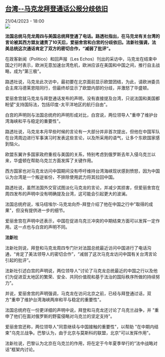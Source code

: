 <!--1682093702000-->
[台湾--马克龙拜登通话公报分歧依旧](https://www.rfi.fr/cn/%E5%9B%BD%E9%99%85/20230421-%E5%8F%B0%E6%B9%BE-%E9%A9%AC%E5%85%8B%E9%BE%99%E6%8B%9C%E7%99%BB%E9%80%9A%E8%AF%9D%E5%85%AC%E6%8A%A5%E5%88%86%E6%AD%A7%E4%BE%9D%E6%97%A7)
------

<div>21/04/2023 - 18:00</div><img src="https://s.rfi.fr/media/display/a37e82c2-e03c-11ed-8d21-005056bf30b7/w:1280/p:16x9/AP22335558056327.jpg"><p><strong>法国总统马克龙周四与美国总统拜登通了电话。路透社指出，在马克龙有关台湾的言论被其西方盟友谴责了10天后，爱丽舍宫和白宫的分歧依旧。法新社强调，法美总统这次通话肯定了双方的密切合作，“减弱了批评”。                    </strong></p><div><p><span><span><span><span><span><span>在政客新闻（Politico）和回声报（Les Echos）刊出的采访中，马克龙在结束中国之行时表示，欧洲无意加速台湾危机，欧洲应该在美国和中国之间，推行自主战略，成为"第三极"。</span></span></span></span></span></span></p><p><span><span><span><span><span><span>路透社说，马克龙此次访中，最初要在北京面前显示欧盟团结，为此，请欧洲委员会主席冯德莱恩陪同行，但最终却显示了欧盟内部的分歧，并激怒了华盛顿。</span></span></span></span></span></span></p><p><span><span><span><span><span><span>爱丽舍宫就马克龙与拜登通话发布的声明，没有直接提及台湾，只说法国和美国都盼望"支持国际法，包括印度-太平洋地区的航行自由"。</span></span></span></span></span></span></p><p><span><span><span><span><span><span>白宫的声明则与法国总统府的声明形成对比，白宫说，两位领导人"重申了维护台湾海峡和平与稳定的重要性"。</span></span></span></span></span></span></p><p><span><span><span><span><span><span>路透社说，马克龙本月早些时候的言论有一大部分并非首次提出，但他在中国军队在台湾周边进行军事演习时发表这些言论，以及所采用的语气，让多个东欧国家感到恼火。</span></span></span></span></span></span></p><p><span><span><span><span><span><span>欧盟东翼许多国家政府重视与美国的关系，特别考虑到俄罗斯去年入侵乌克兰以来，华盛顿在帮助乌克兰方面发挥了关键作用。</span></span></span></span></span></span></p><p><span><span><span><span><span><span>西方国家也对马克龙访问中国期间没有呼吁维持台湾海峡现状感到愤怒，因为中国认为台湾是一个叛逆省份，不排除使用武力将其拉回中国。</span></span></span></span></span></span></p><p><span><span><span><span><span><span>路透社说，虽然法国外交官试图淡化马克龙的言论，并减少其损害，但爱丽舍宫在周四发布的声明中没有明确提及台湾，这可能会引起更大的波澜。</span></span></span></span></span></span></p><p><span><span><span><span><span><span>法国总统府说，埃马纽埃尔-马克龙向乔-拜登介绍了他在中国之行中"取得的成果"，但没有提供进一步的细节。</span></span></span></span></span></span></p><p><span><span><span><span><span><span>爱丽舍宫在声明中还表示，中国在促进乌克兰冲突的中期结束方面可以发挥一定作用。这一点也与白宫的声明不同。</span></span></span></span></span></span></p><p><strong><span><span><span><span><span><span>法新社</span></span></span></span></span></span></strong></p><p><span><span><span><span><span><span>法新社则说，拜登和马克龙周四专门针对法国总统最近访问中国进行了电话沟通，“肯定了美法领导人的密切合作”，“减弱了这次马克龙访问中国有关台湾言论引起的批评”。</span></span></span></span></span></span></p><p><span><span><span><span><span><span>法新社引述白宫的声明说，两位领导人"讨论了马克龙总统最近的中国之行以及他们为促进亚太地区的繁荣、安全、共同价值观和基于法治的国际秩序所做的持续努力"。</span></span></span></span></span></span></p><p><span><span><span><span><span><span>并说，</span></span></span></span></span></span><span><span><span><span><span><span>爱丽舍宫的声明强调，马克龙在访问北京之前，已经与拜登通过话，双方"重申了维护台湾海峡两岸和平与稳定的重要性"。</span></span></span></span></span></span></p><p><span><span><span><span><span><span>法国总统府在一份更详细的声明中说，拜登和马克龙还讨论了乌克兰战争，并 "重申了他们在面对俄罗斯的野蛮侵略对乌克兰的坚定支持"。</span></span></span></span></span></span></p><p><span><span><span><span><span><span>爱丽舍宫还称，两位领导人"同意继续与中国接触的重要性"，以帮助 "在中期内结束"乌克兰战争。巴黎认为，由于北京与莫斯科的联盟，北京"可以发挥作用"。</span></span></span></span></span></span></p><p><span><span><span><span><span><span>法新社说，巴黎认为北京在乌克兰的作用，将在定于今年夏季举行的“法中战略对话”框架内讨论。</span></span></span></span></span></span></p><div data-selfpromo-newsletter></div><div data-selfpromo-app></div></div>
